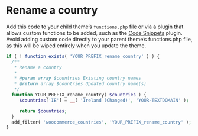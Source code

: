 # Rename a country

Add this code to your child theme’s `functions.php` file or via a plugin that allows custom functions to be added, such as the [Code Snippets](https://wordpress.org/plugins/code-snippets/) plugin. Avoid adding custom code directly to your parent theme’s functions.php file, as this will be wiped entirely when you update the theme.

```php
if ( ! function_exists( 'YOUR_PREFIX_rename_country' ) ) {
  /**
   * Rename a country
   *
   * @param array $countries Existing country names
   * @return array $countries Updated country name(s)
   */
  function YOUR_PREFIX_rename_country( $countries ) {
     $countries['IE'] = __( 'Ireland (Changed)', 'YOUR-TEXTDOMAIN' );

     return $countries;
  }
  add_filter( 'woocommerce_countries', 'YOUR_PREFIX_rename_country' );
}
```
